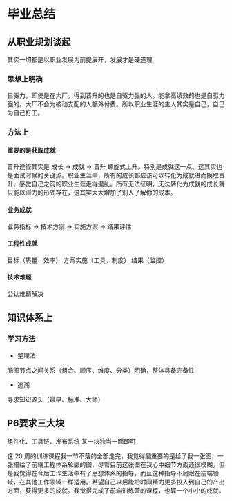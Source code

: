 # 毕业总结

## 从职业规划谈起

其实一切都是以职业发展为前提展开，发展才是硬道理

### 思想上明确

自驱力，即使是在大厂，得到晋升的也是自驱力强的人。能拿高绩效的也是自驱力强的。大厂不会为被动支配的人额外付费。所以职业生涯的主人其实是自己，自己为自己打工。

### 方法上

#### 重要的是获取成就

晋升途径其实是 成长 -> 成就 -> 晋升 螺旋式上升。特别是成就这一点。这其实也是面试时候的关键点。职业生涯中，所有的成长都应该可以转化为成就进而换取晋升。感觉自己之前的职业生涯走得混乱。所有无法证明，无法转化为成就的成长就只能以潜力的形式存在，这其实大大增加了别人了解你的成本。

#### 业务成就

业务指标 -> 技术方案 -> 实施方案 -> 结果评估

#### 工程性成就

目标（质量、效率） 方案实施（工具、制度） 结果（监控）

#### 技术难题

公认难题解决

## 知识体系上

### 学习方法

* 整理法

脑图节点之间关系（组合、顺序、维度、分类）明确，整体具备完备性

* 追溯

寻求知识源头（最早、标准、大师）

## P6要求三大块

组件化、工具链、发布系统
某一块独当一面即可

这 20 周的训练课程我一节不落的全部走完，我觉得最重要的是给了我一张图，一张描绘了前端工程体系轮廓的图，尽管目前这张图在我心中细节方面还很模糊。但是我觉得在今后工作生活中有了思想体系的指导，而且这种指导不局限在前端领域，在其他工作领域一样适用。希望自己以后能把时间精力更多投入到自己的产出方面，获得更多的成就。我觉得完成了前端训练营的课程，也算一个小小的成就。






